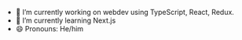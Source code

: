 
<!--
**stephenlin35/stephenlin35** is a ✨ _special_ ✨ repository because its `README.md` (this file) appears on your GitHub profile.
-->
- 🔭 I’m currently working on webdev using TypeScript, React, Redux.
- 🌱 I’m currently learning Next.js
- 😄 Pronouns: He/him
<!--
- 👯 I’m looking to collaborate on ...
- 🤔 I’m looking for help with ...
- 💬 Ask me about ...
- 📫 How to reach me: ...
-->
<!--
- ⚡ Fun fact: ...
-->
